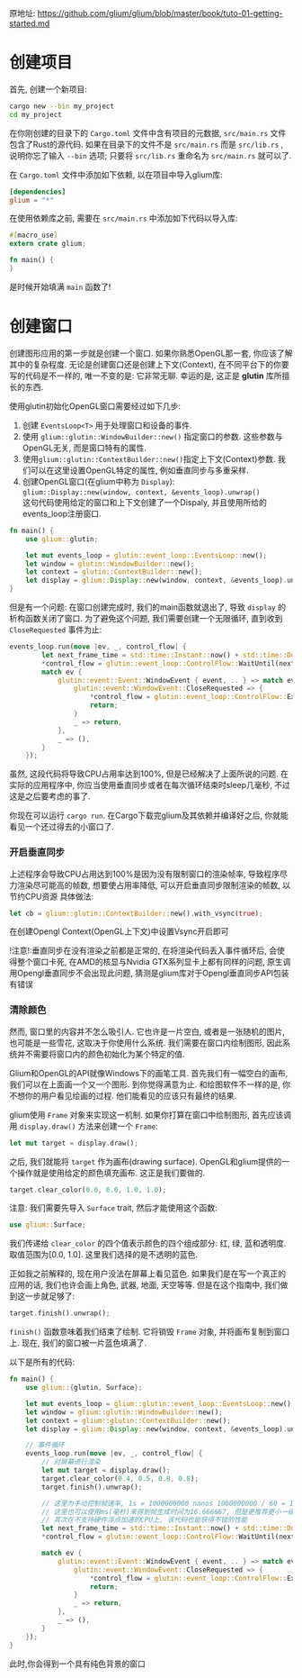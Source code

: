 

原地址: <https://github.com/glium/glium/blob/master/book/tuto-01-getting-started.md>

# 创建项目

首先, 创建一个新项目:  

```sh
cargo new --bin my_project
cd my_project
```

在你刚创建的目录下的 `Cargo.toml` 文件中含有项目的元数据, `src/main.rs` 文件包含了Rust的源代码. 如果在目录下的文件不是 `src/main.rs` 而是 `src/lib.rs` , 说明你忘了输入 `--bin` 选项; 只要将 `src/lib.rs` 重命名为 `src/main.rs` 就可以了.  

在 `Cargo.toml` 文件中添加如下依赖, 以在项目中导入glium库:  

```toml
[dependencies]
glium = "*"
```

在使用依赖库之前, 需要在 `src/main.rs` 中添加如下代码以导入库:  

```rust
#[macro_use]
extern crate glium;

fn main() {
}
```

是时候开始填满 `main` 函数了!

# 创建窗口

创建图形应用的第一步就是创建一个窗口. 如果你熟悉OpenGL那一套, 你应该了解其中的复杂程度. 无论是创建窗口还是创建上下文(Context), 在不同平台下的你要写的代码是不一样的, 唯一不变的是: 它非常无聊. 幸运的是, 这正是 **glutin** 库所擅长的东西.  

使用glutin初始化OpenGL窗口需要经过如下几步:  

1. 创建 `EventsLoop<T>` 用于处理窗口和设备的事件.  
2. 使用 `glium::glutin::WindowBuilder::new()` 指定窗口的参数. 这些参数与OpenGL无关, 而是窗口特有的属性.   
3. 使用`glium::glutin::ContextBuilder::new()`指定上下文(Context)参数. 我们可以在这里设置OpenGL特定的属性, 例如垂直同步与多重采样.    
4. 创建OpenGL窗口(在glium中称为 `Display`):  
    `glium::Display::new(window, context, &events_loop).unwrap()`  
    这句代码使用给定的窗口和上下文创建了一个Dispaly, 并且使用所给的events_loop注册窗口.  

```rust
fn main() {
    use glium::glutin;

    let mut events_loop = glutin::event_loop::EventsLoop::new();
    let window = glutin::WindowBuilder::new();
    let context = glutin::ContextBuilder::new();
    let display = glium::Display::new(window, context, &events_loop).unwrap();
}
```

但是有一个问题: 在窗口创建完成时, 我们的main函数就退出了, 导致 `display` 的析构函数关闭了窗口. 为了避免这个问题, 我们需要创建一个无限循环, 直到收到 `CloseRequested` 事件为止:  

```rust
events_loop.run(move |ev, _, control_flow| {
        let next_frame_time = std::time::Instant::now() + std::time::Duration::from_nanos(16_666_667);
        *control_flow = glutin::event_loop::ControlFlow::WaitUntil(next_frame_time);
        match ev {
            glutin::event::Event::WindowEvent { event, .. } => match event {
                glutin::event::WindowEvent::CloseRequested => {
                    *control_flow = glutin::event_loop::ControlFlow::Exit;
                    return;
                }
                _ => return,
            },
            _ => (),
        }
    });
```

虽然, 这段代码将导致CPU占用率达到100%, 但是已经解决了上面所说的问题. 在实际的应用程序中, 你应当使用垂直同步或者在每次循环结束时sleep几毫秒, 不过这是之后要考虑的事了.  

你现在可以运行 `cargo run`. 在Cargo下载完glium及其依赖并编译好之后, 你就能看见一个还过得去的小窗口了.  

### 开启垂直同步

上述程序会导致CPU占用达到100%是因为没有限制窗口的渲染帧率, 导致程序尽力渲染尽可能高的帧数, 想要使占用率降低, 可以开启垂直同步限制渲染的帧数, 以节约CPU资源
具体做法:

```rust
let cb = glium::glutin::ContextBuilder::new().with_vsync(true);
```

在创建Opengl Context(OpenGL上下文)中设置Vsync开启即可

!注意!:垂直同步在没有渲染之前都是正常的, 在将渲染代码丢入事件循环后, 会使得整个窗口卡死, 在AMD的核显与Nvidia GTX系列显卡上都有同样的问题, 原生调用Opengl垂直同步不会出现此问题, 猜测是glium库对于Opengl垂直同步API包装有错误

### 清除颜色

然而, 窗口里的内容并不怎么吸引人. 它也许是一片空白, 或者是一张随机的图片, 也可能是一些雪花, 这取决于你使用什么系统. 我们需要在窗口内绘制图形, 因此系统并不需要将窗口内的颜色初始化为某个特定的值.  

Glium和OpenGL的API就像Windows下的画笔工具. 首先我们有一幅空白的画布, 我们可以在上面画一个又一个图形. 到你觉得满意为止. 和绘图软件不一样的是, 你不想你的用户看见绘画的过程. 他们能看见的应该只有最终的结果.  

glium使用 `Frame` 对象来实现这一机制. 如果你打算在窗口中绘制图形, 首先应该调用 `display.draw()` 方法来创建一个 `Frame`:   

```rust
let mut target = display.draw();
```

之后, 我们就能将 `target` 作为画布(drawing surface). OpenGL和glium提供的一个操作就是使用给定的颜色填充画布. 这正是我们要做的.  

```rust
target.clear_color(0.0, 0.0, 1.0, 1.0);
```

注意: 我们需要先导入 `Surface` trait, 然后才能使用这个函数:  

```rust
use glium::Surface;
```

我们传递给 `clear_color` 的四个值表示颜色的四个组成部分: 红, 绿, 蓝和透明度. 取值范围为[0.0, 1.0]. 这里我们选择的是不透明的蓝色.  

正如我之前解释的, 现在用户没法在屏幕上看见蓝色. 如果我们是在写一个真正的应用的话, 我们也许会画上角色, 武器, 地面, 天空等等. 但是在这个指南中, 我们做到这一步就足够了:  

```rust
target.finish().unwrap();
```

`finish()` 函数意味着我们结束了绘制. 它将销毁 `Frame` 对象, 并将画布复制到窗口上. 现在, 我们的窗口被一片蓝色填满了.  

以下是所有的代码:  

```rust
fn main() {
    use glium::{glutin, Surface};

    let mut events_loop = glium::glutin::event_loop::EventsLoop::new();
    let window = glium::glutin::WindowBuilder::new();
    let context = glium::glutin::ContextBuilder::new();
    let display = glium::Display::new(window, context, &events_loop).unwrap();

    // 事件循环
    events_loop.run(move |ev, _, control_flow| {
        // 对屏幕进行渲染
        let mut target = display.draw();
        target.clear_color(0.4, 0.5, 0.8, 0.8);
        target.finish().unwrap();

        // 这里为手动控制帧速率, 1s = 1000000000 nanos 1000000000 / 60 = 16666667 nanos每帧, 这里使用的是纳秒
        // 这里也可以使用ms(毫秒)来得到帧生成时间为16.666667, 但是更推荐更小一级的单位, 首先它的数据长度和浮点数相当
        // 其次在不支持硬件浮点加速的CPU上, 该代码也能获得不错的性能
        let next_frame_time = std::time::Instant::now() + std::time::Duration::from_nanos(16_666_667);
        *control_flow = glutin::event_loop::ControlFlow::WaitUntil(next_frame_time);

        match ev {
            glutin::event::Event::WindowEvent { event, .. } => match event {
                glutin::event::WindowEvent::CloseRequested => {
                    *control_flow = glutin::event_loop::ControlFlow::Exit;
                    return;
                }
                _ => return,
            },
            _ => (),
        }
    });
}
```

此时,你会得到一个具有纯色背景的窗口
